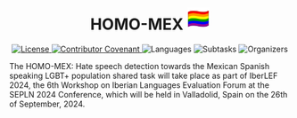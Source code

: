 <h1 align="center"> HOMO-MEX <img src="xx-pride-lgbt.png" width="40" height="40"></h1>
<p align="center">
    <a href="LICENSE">
        <img alt="License" src="https://img.shields.io/badge/License-CC_BY_NC_ND_4.0-red">
    </a>
    <a href="CODE_OF_CONDUCT.md">
        <img alt="Contributor Covenant" src="https://img.shields.io/badge/Contributor%20Covenant-v2.0-orange">
    </a>
    <!-- <img alt="LLMs" src="https://img.shields.io/badge/LLMs-GPT4%2CGPT3.5%2CCommand%2CJurassic%2CLLaMa2%2CMixtral-yellow"> -->
    <!-- <img alt="Domains" src="https://img.shields.io/badge/Domains-Chat,Literary,News,Reviews,WikiHow,Wikipedia-yellow"> -->
    <img alt="Languages" src="https://img.shields.io/badge/Languages-esMx-green">
    <img alt="Subtasks" src="https://img.shields.io/badge/Subtasks-SocialMedia%2CSongLyrics-blue">
    <img alt="Organizers" src="https://img.shields.io/badge/Organizers-UNAM%2CIPN-violet">
</p>

The HOMO-MEX: Hate speech detection towards the Mexican Spanish speaking LGBT+ population shared task will take place as part of IberLEF 2024, the 6th Workshop on Iberian Languages Evaluation Forum at the SEPLN 2024 Conference, which will be held in Valladolid, Spain on the 26th of September, 2024.
